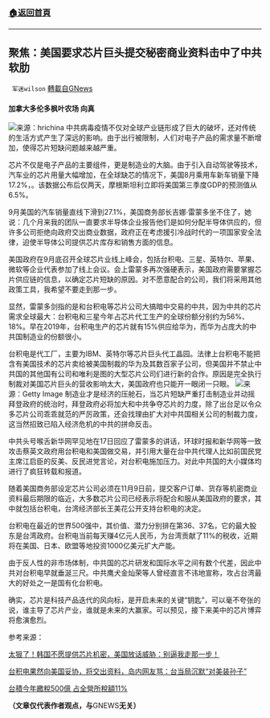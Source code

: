 ###  [:house:返回首頁](https://github.com/ourhimalayas/txt)
---


## 聚焦：美国要求芯片巨头提交秘密商业资料击中了中共软肋
` 军迷wilson` [轉載自GNews](https://gnews.org/zh-hans/1613660/)

#### 加拿大多伦多枫叶农场 向真
![](https://assets.gnews.org/wp-content/uploads/2021/10/IMG_0245-2.jpeg)来源：hrichina
中共病毒疫情不仅对全球产业链形成了巨大的破坏，还对传统的生活方式产生了深远的影响。由于出行被限制，人们对电子产品的需求量不断增加，使得芯片短缺问题越来越严重。

芯片不仅是电子产品的主要组件，更是制造业的大脑。由于引入自动驾驶等技术，汽车业的芯片用量大幅增加，在全球缺芯的情况下，美国8月乘用车新车销量下降17.2%，。该数据公布后仅两天，摩根斯坦利立即将美国第三季度GDP的预测值从6.5%。

9月美国的汽车销量直线下滑到27.1%，美国商务部长吉娜·雷蒙多坐不住了，她说：几个月来我的团队一直要求半导体企业报告他们是如何分配半导体供应的，但许多公司拒绝向政府交出商业数据，政府正在考虑援引冷战时代的一项国家安全法律，迫使半导体公司提供芯片库存和销售方面的信息。

美国政府在9月底召开全球芯片业线上峰会，包括台积电、三星、英特尔、苹果、微软等企业代表参加了线上会议。会上雷蒙多再次强硬表示，美国政府需要掌握芯片供应链的信息，以确定芯片短缺的原因。对不愿意配合的公司，我们将采用其他政策工具，我希望不要走到那一步。

显然，雷蒙多剑指的是和台积电等芯片公司大搞暗中交易的中共，因为中共的芯片需求全球最大：台积电和三星今年占芯片代工生产的全球份额分别约为56%、18%。早在2019年，台积电生产的芯片就有15%供应给华为，而华为占庞大的中共国制造业的份额很小。

台积电是代工厂，主要为IBM、英特尔等芯片巨头代工晶园。法律上台积电不能把含有美国技术的芯片卖给被美国制裁的华为及其数百家子公司，但美国并不禁止中共国的其他国有公司和唯利是图的大型芯片公司们进行新的合作。原因是完全执行制裁对美国芯片巨头的营收影响太大，美国政府也只能开一眼闭一只眼。
![](https://assets.gnews.org/wp-content/uploads/2021/10/IMG_0244-1.jpeg)来源：Getty Image
制造业才是经济的压舱石，当芯片短缺严重打击制造业并动摇拜登政府的统治时，拜登政府必将加大和中共争夺芯片的力度，除了出台足以令众多芯片公司乖乖就范的严厉政策，还会找理由扩大对中共国相关公司的制裁力度，这当然招致已陷入经济危机的中共的拼命反击。

中共头号喉舌新华网罕见地在17日回应了雷蒙多的讲话，环球时报和新华网等一致攻击蔡英文政府用台积电和美国做交易，并引用大量在台中共代理人比如前国民党主席江启臣的反美、反民进党言论，对台积电施加压力。对此中共国的大小媒体均进行了疯狂转载和报道。

随着美国商务部设定芯片公司必须在11月9日前，提交客户订单、货存等机密商业资料最后期限的临近，大多数芯片公司已经表示将配合和服从美国政府的要求，其中就包括台积电，台湾经济部长王美花公开支持台积电的决定。

台积电在最近的世界500强中，其价值、潜力分别排在第36、37名，它的最大股东是台湾政府。台积电当前每天赚4亿元人民币，为台湾贡献了11%的税收，近期将在美国、日本、欧盟等地投资1000亿美元扩大产能。

由于反人性的非市场体制，中共国的芯片研发和国际水平之间有数个代差，因此中共对台积电早就垂涎三尺。中共鹰犬金灿荣等人曾经直言不讳地宣称，攻占台湾最大的好处之一是国有化台积电。

确实，芯片是科技产品迭代的风向标，是开启未来的关键“钥匙”，可以毫不夸张的说，谁主导了芯片产业，谁就是未来的大赢家。可以预见，接下来美中的芯片博弈将愈演愈烈。

参考来源：

[太狠了！韩国不愿提供芯片机密，美国放话威胁：别逼我走那一步！](http://www.xhby.net/index/202110/t20211017_7269930.shtml)

[台积电果然向美国妥协，将交出资料，岛内网友骂：台当局沉默“对美装孙子”](https://www.163.com/dy/article/GN0JKT230514R9OJ.html)

[台積今年繳稅500億 占全營所稅額11%](https://ctee.com.tw/news/policy/489227.html)

**（文章仅代表作者观点，与**GNEWS**无关）**
